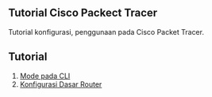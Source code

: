 ## Tutorial Cisco Packect Tracer
Tutorial konfigurasi, penggunaan pada Cisco Packet Tracer.

## Tutorial
1. [Mode pada CLI](tutor/1/README.md)
2. [Konfigurasi Dasar Router](tutor/2/README.md)









